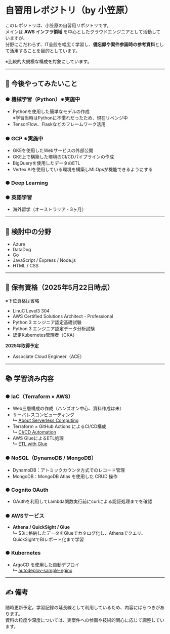 # 自習用レポジトリ（by 小笠原）

このレポジトリは、小笠原の自習用リポジトリです。  
メインは **AWS インフラ領域** を中心としたクラウドエンジニアとして活動していますが、  
分野にこだわらず、IT全般を幅広く学習し、**備忘録や案件参画時の参考資料**として活用することを目的としています。

※比較的大規模な構成を対象にしています。

---

## 🚀 今後やってみたいこと

### ● 機械学習（Python）※実施中
- Pythonを使用した簡単なモデルの作成  
  ※学習当時はPythonに不慣れだったため、現在リベンジ中
- TensorFlow、Flaskなどのフレームワーク活用

### ● GCP ※実施中
- GKEを使用したWebサービスの外部公開  
- GKE上で構築した環境のCI/CDパイプラインの作成    
- BigQueryを使用したデータのETL      
- Vertex AIを使用している環境を構築しMLOpsが機能できるようにする  

### ● Deep Learning

### ● 英語学習
- 海外留学（オーストラリア・3ヶ月）

---

## 🤔 検討中の分野

- Azure  
- DataDog  
- Go  
- JavaScript / Express / Node.js  
- HTML / CSS  

---

## 📜 保有資格（2025年5月22日時点）

※下位資格は省略

- LinuC Level3 304  
- AWS Certified Solutions Architect - Professional  
- Python 3 エンジニア認定基礎試験  
- Python 3 エンジニア認定データ分析試験  
- 認定Kubernetes管理者（CKA）

**2025年取得予定**
- Associate Cloud Engineer（ACE）  

---

## 📚 学習済み内容

### ● IaC（Terraform × AWS）
- Web三層構成の作成（ハンズオン中心、資料作成は未）
- サーバレスコンピューティング  
  ↳ [About Serverless Computing](https://github.com/Karasu1t/Self_study_Git/blob/main/IaC(Terrafrom)/ServerlessComputing/README.md)
- Terraform × GitHub Actions によるCI/CD構成  
  ↳ [CI/CD Automation](https://github.com/Karasu1t/Self_study_Git/blob/main/IaC(Terrafrom)/CICDAutomation/README.md)
- AWS GlueによるETL処理  
  ↳ [ETL with Glue](https://github.com/Karasu1t/Self_study_Git/blob/main/IaC(Terrafrom)/ETL/README.md)

### ● NoSQL（DynamoDB / MongoDB）
- DynamoDB：アトミックカウンタ方式でのレコード管理
- MongoDB：MongoDB Atlas を使用した CRUD 操作

### ● Cognito OAuth
- OAuthを利用してLambda関数実行前にcurlによる認証処理までを確認

### ● AWSサービス
- **Athena / QuickSight / Glue**  
  ↳ S3に格納したデータをGlueでカタログ化し、Athenaでクエリ、QuickSightでBIレポート化まで学習

### ● Kubernetes
- ArgoCD を使用した自動デプロイ  
  ↳ [autodeploy-sample-nginx](https://github.com/Karasu1t/autodeploy-sample-nginx)

---

## ✍️ 備考

随時更新予定。学習記録の延長線として利用しているため、内容にばらつきがあります。  
資料の粒度や深度については、実案件への参画や技術的関心に応じて調整しています。
